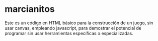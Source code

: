 # marcianitos
Este es un código en HTML básico para la construcción de un juego, sin usar canvas, empleando javascript, para demostrar el potencial de programar sin usar herramientas específicas o especializadas.
